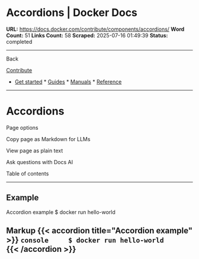 # Accordions | Docker Docs

**URL:** https://docs.docker.com/contribute/components/accordions/
**Word Count:** 51
**Links Count:** 58
**Scraped:** 2025-07-16 01:49:39
**Status:** completed

---

Back

[Contribute](https://docs.docker.com/contribute/)

  * [Get started](https://docs.docker.com/get-started/)   * [Guides](https://docs.docker.com/guides/)   * [Manuals](https://docs.docker.com/manuals/)   * [Reference](https://docs.docker.com/reference/)

* * *

# Accordions

Page options

Copy page as Markdown for LLMs

View page as plain text

Ask questions with Docs AI

Table of contents

* * *

## Example

Accordion example               $ docker run hello-world     

## Markup               {{< accordion title="Accordion example" >}}          ```console     $ docker run hello-world     ```          {{< /accordion >}}